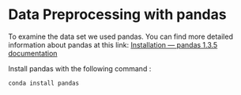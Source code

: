 # Data Preprocessing with pandas

To examine the data set we used pandas. You can find more detailed information about pandas at this link: [Installation &#8212; pandas 1.3.5 documentation](https://pandas.pydata.org/docs/getting_started/install.html)



Install pandas with the following command :

```bash
conda install pandas
```


